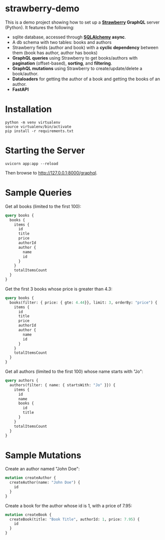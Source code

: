 # strawberry-demo

This is a demo project showing how to set up a **[Strawberry](https://strawberry.rocks/) GraphQL** server (Python).
It features the following:
- sqlite database, accessed through **[SQLAlchemy](https://www.sqlalchemy.org/) async**.
- A db schema with two tables: books and authors
- Strawberry fields (author and book) with a **cyclic dependency** between them (book has author, author has books)
- **GraphQL queries** using Strawberry to get books/authors with **pagination** (offset-based), **sorting**, and **filtering**.
- **GraphQL mutations** using Strawberry to create/update/delete a book/author.
- **Dataloaders** for getting the author of a book and getting the books of an author.
- **FastAPI**

# Installation
```
python -m venv virtualenv
source virtualenv/bin/activate
pip install -r requirements.txt
```

# Starting the Server
```
uvicorn app:app --reload
```
Then browse to http://127.0.0.1:8000/graphql.

# Sample Queries

Get all books (limited to the first 100):
```graphql
query books {
  books {
    items {
      id
      title
      price
      authorId
      author {
        name
        id
      }
    }
    totalItemsCount
  }
}
```

Get the first 3 books whose price is greater than 4.3:
```graphql
query books {
  books(filter: { price: { gte: 4.44}}, limit: 3, orderBy: "price") {
    items {
      id
      title
      price
      authorId
      author {
        name
        id
      }
    }
    totalItemsCount
  }
}
```

Get all authors (limited to the first 100) whose name starts with "Jo":
```graphql
query authors {
  authors(filter: { name: { startsWith: "Jo" }}) {
    items {
      id
      name
      books {
        id
        title
      }
    }
    totalItemsCount
  }
}
```

# Sample Mutations

Create an author named "John Doe":
```graphql
mutation createAuthor {
  createAuthor(name: "John Doe") {
    id
  }
}
```

Create a book for the author whose id is 1, with a price of 7.95:
```graphql
mutation createBook {
  createBook(title: "Book Title", authorId: 1, price: 7.95) {
    id
  }
}
```
